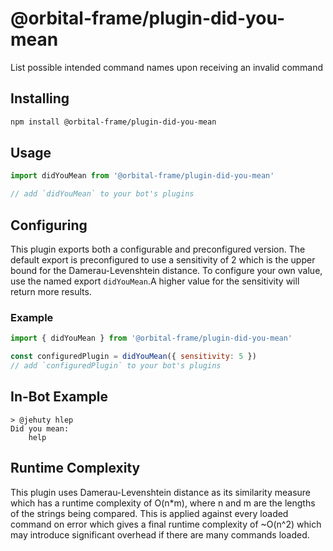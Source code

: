 # @orbital-frame/plugin-did-you-mean
List possible intended command names upon receiving an invalid command

## Installing
```sh
npm install @orbital-frame/plugin-did-you-mean
```

## Usage
```js
import didYouMean from '@orbital-frame/plugin-did-you-mean'

// add `didYouMean` to your bot's plugins
```

## Configuring
This plugin exports both a configurable and preconfigured version. The default
export is preconfigured to use a sensitivity of 2 which is the upper bound for
the Damerau-Levenshtein distance. To configure your own value, use the named
export `didYouMean`.A higher value for the sensitivity will return
more results.

### Example
```js
import { didYouMean } from '@orbital-frame/plugin-did-you-mean'

const configuredPlugin = didYouMean({ sensitivity: 5 })
// add `configuredPlugin` to your bot's plugins
```

## In-Bot Example
```
> @jehuty hlep
Did you mean:
    help
```

## Runtime Complexity
This plugin uses Damerau-Levenshtein distance as its similarity measure which
has a runtime complexity of O(n*m), where n and m are the lengths of the strings
being compared. This is applied against every loaded command on error which
gives a final runtime complexity of ~O(n^2) which may introduce significant
overhead if there are many commands loaded.
